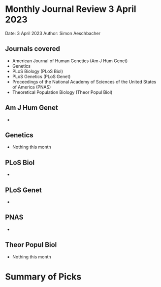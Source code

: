 # Monthly Journal Review 3 April 2023

Date: 3 April 2023
Author: Simon Aeschbacher

## Journals covered
- American Journal of Human Genetics (Am J Hum Genet)
- Genetics
- PLoS Biology (PLoS Biol)
- PLoS Genetics (PLoS Genet)
- Proceedings of the National Academy of Sciences of the United States of America (PNAS)
- Theoretical Population Biology (Theor Popul Biol)

## Am J Hum Genet
- 


## Genetics
- Nothing this month

## PLoS Biol
- 

## PLoS Genet
- 

## PNAS
- 

## Theor Popul Biol
- Nothing this month


# Summary of Picks
